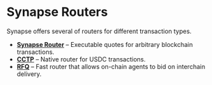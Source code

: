 # Synapse Routers

Synapse offers several of routers for different transaction types.

* **[Synapse Router](#)** – Executable quotes for arbitrary blockchain transactions.
* **[CCTP](CCTP)** – Native router for USDC transactions.
* **[RFQ](RFQ)** – Fast router that allows on-chain agents to bid on interchain delivery.
